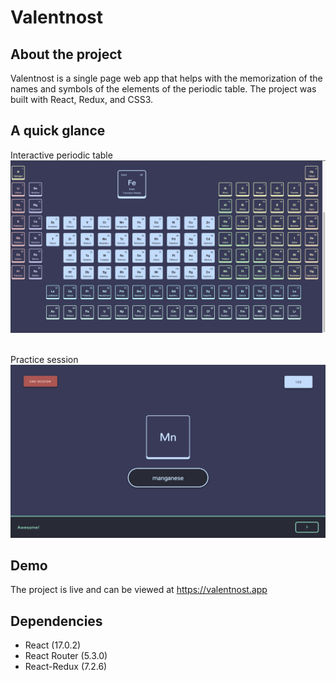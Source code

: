 # Valentnost

## About the project

Valentnost is a single page web app that helps with the memorization of the names and symbols of the elements of the periodic table. The project was built with React, Redux, and CSS3.

## A quick glance

Interactive periodic table
![Interactive Periodic Table](docs/table.png)
<br/><br/>

Practice session
![Practice Session](docs/practice.png)

## Demo

The project is live and can be viewed at https://valentnost.app

## Dependencies

- React (17.0.2)
- React Router (5.3.0)
- React-Redux (7.2.6)

